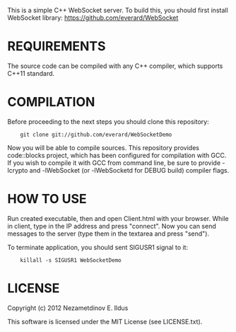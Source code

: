 This is a simple C++ WebSocket server. To build this, you should first install WebSocket library: https://github.com/everard/WebSocket

REQUIREMENTS
============
The source code can be compiled with any C++ compiler, which supports C++11 standard.

COMPILATION
===========
Before proceeding to the next steps you should clone this repository:

        git clone git://github.com/everard/WebSocketDemo

Now you will be able to compile sources. This repository provides code::blocks project, which has been configured for compilation with GCC.
If you wish to compile it with GCC from command line, be sure to provide -lcrypto and -lWebSocket (or -lWebSocketd for DEBUG build) compiler flags.

HOW TO USE
==========
Run created executable, then and open Client.html with your browser.
While in client, type in the IP address and press "connect". Now you can send messages to the server (type them in the textarea and press "send").

To terminate application, you should sent SIGUSR1 signal to it:

        killall -s SIGUSR1 WebSocketDemo

LICENSE
=======
Copyright (c) 2012 Nezametdinov E. Ildus

This software is licensed under the MIT License (see LICENSE.txt).
